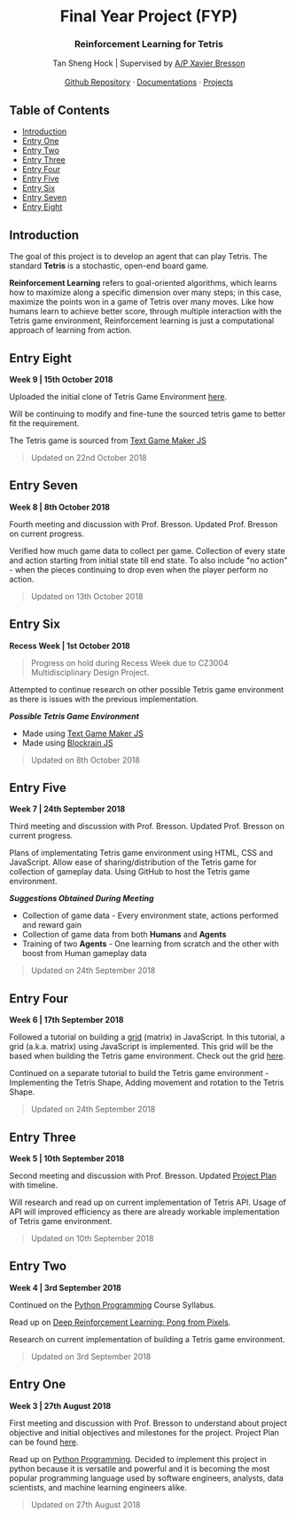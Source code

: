 <p align="center">
  <h1 align="center">Final Year Project (FYP)</h1>
  <h3 align="center">Reinforcement Learning for Tetris</h3>
  
  <p align="center">
    Tan Sheng Hock | Supervised by <a href="http://www.ntu.edu.sg/home/xbresson/">A/P Xavier Bresson</a>
    <br>
    <br>
    <a href="https://github.com/JCodeSH/jcodesh.github.io">Github Repository</a>
    ·
    <a href="https://github.com/JCodeSH/jcodesh.github.io/tree/master/Documentations">Documentations</a>
    ·
    <a href="https://github.com/JCodeSH/jcodesh.github.io/tree/master/Projects">Projects</a>
  </p>
</p>

## Table of Contents
- [Introduction](#introduction)
- [Entry One](#entry-one)
- [Entry Two](#entry-two)
- [Entry Three](#entry-three)
- [Entry Four](#entry-four)
- [Entry Five](#entry-five)
- [Entry Six](#entry-six)
- [Entry Seven](#entry-seven)
- [Entry Eight](#entry-eight)

## Introduction
The goal of this project is to develop an agent that can play Tetris. The standard **Tetris** is a stochastic, open-end board game.

**Reinforcement Learning** refers to goal-oriented algorithms, which learns how to maximize along a specific dimension over many steps; in this case, maximize the points won in a game of Tetris over many moves. Like how humans learn to achieve better score, through multiple interaction with the Tetris game environment, Reinforcement learning is just a computational approach of learning from action.

## Entry Eight
**Week 9 | 15th October 2018**

Uploaded the initial clone of Tetris Game Environment [here](https://jcodesh.github.io/Projects/Tetris%20Clone/index.html).

Will be continuing to modify and fine-tune the sourced tetris game to better fit the requirement.

The Tetris game is sourced from [Text Game Maker JS](https://www.a-mean-blog.com/en/blog/Text-Game-Maker-JS/Games/Tetris)

> Updated on 22nd October 2018

## Entry Seven
**Week 8 | 8th October 2018**

Fourth meeting and discussion with Prof. Bresson. Updated Prof. Bresson on current progress.

Verified how much game data to collect per game. Collection of every state and action starting from initial state till end state. To also include "no action" - when the pieces continuing to drop even when the player perform no action.

> Updated on 13th October 2018

## Entry Six
**Recess Week | 1st October 2018**

> Progress on hold during Recess Week due to CZ3004 Multidisciplinary Design Project.

Attempted to continue research on other possible Tetris game environment as there is issues with the previous implementation.

**_Possible Tetris Game Environment_**
- Made using [Text Game Maker JS](https://www.a-mean-blog.com/en/blog/Text-Game-Maker-JS/Games/Tetris)
- Made using [Blockrain JS](http://aerolab.github.io/blockrain.js/)

> Updated on 8th October 2018

## Entry Five
**Week 7 | 24th September 2018**

Third meeting and discussion with Prof. Bresson. Updated Prof. Bresson on current progress.

Plans of implementating Tetris game environment using HTML, CSS and JavaScript. Allow ease of sharing/distribution of the Tetris game for collection of gameplay data. Using GitHub to host the Tetris game environment.

**_Suggestions Obtained During Meeting_**
- Collection of game data - Every environment state, actions performed and reward gain
- Collection of game data from both **Humans** and **Agents**
- Training of two **Agents** - One learning from scratch and the other with boost from Human gameplay data

> Updated on 24th September 2018

## Entry Four
**Week 6 | 17th September 2018**

Followed a tutorial on building a [grid](http://slavchoslavchev.com/tutorials/building-a-grid-matrix-in-javascript/) (matrix) in JavaScript. In this tutorial, a grid (a.k.a. matrix) using JavaScript is implemented. This grid will be the based when building the Tetris game environment. Check out the grid [here](https://jcodesh.github.io/Projects/Grid%20Matrix/index.html).

Continued on a separate tutorial to build the Tetris game environment - Implementing the Tetris Shape, Adding movement and rotation to the Tetris Shape.

> Updated on 24th September 2018

## Entry Three
**Week 5 | 10th September 2018**

Second meeting and discussion with Prof. Bresson. Updated [Project Plan](https://jcodesh.github.io/Documentations/Final%20Year%20Project%20Plan%20[20180910].pdf) with timeline.

Will research and read up on current implementation of Tetris API. Usage of API will improved efficiency as there are already workable implementation of Tetris game environment.

> Updated on 10th September 2018

## Entry Two
**Week 4 | 3rd September 2018**

Continued on the [Python Programming](https://www.codecademy.com/learn/learn-python) Course Syllabus.

Read up on [Deep Reinforcement Learning: Pong from Pixels](http://karpathy.github.io/2016/05/31/rl/).

Research on current implementation of building a Tetris game environment.

> Updated on 3rd September 2018

## Entry One
**Week 3 | 27th August 2018**

First meeting and discussion with Prof. Bresson to understand about project objective and initial objectives and milestones for the project. Project Plan can be found [here](https://jcodesh.github.io/Documentations/Final%20Year%20Project%20Plan%20[20180910].pdf).

Read up on [Python Programming](https://www.codecademy.com/learn/learn-python). Decided to implement this project in python because it is versatile and powerful and it is becoming the most popular programming language used by software engineers, analysts, data scientists, and machine learning engineers alike.

> Updated on 27th August 2018
